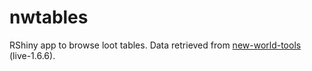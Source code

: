 # nwtables
RShiny app to browse loot tables.
Data retrieved from [new-world-tools](https://github.com/new-world-tools/datasheets-csv) (live-1.6.6).

